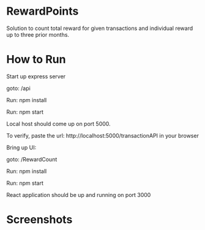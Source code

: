 # RewardPoints
Solution to count total reward for given transactions and individual reward up to three prior months.

# How to Run

Start up express server

goto: /api

Run: npm install

Run: npm start

Local host should come up on port 5000.

To verify, paste the url: http://localhost:5000/transactionAPI in your browser

Bring up UI:

goto: /RewardCount

Run: npm install

Run: npm start

React application should be up and running on port 3000


# Screenshots


